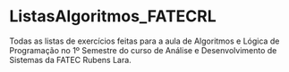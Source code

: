 # ListasAlgoritmos_FATECRL
 Todas as listas de exercícios feitas para a aula de Algoritmos e Lógica de Programação no 1º Semestre do curso de Análise e Desenvolvimento de Sistemas da FATEC Rubens Lara.

